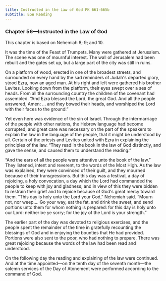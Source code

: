 ```yaml
---
title: Instructed in the Law of God PK 661-665b
subtitle: EGW Reading
---
```


### Chapter 56—Instructed in the Law of God

This chapter is based on Nehemiah 8; 9; and 10.

It was the time of the Feast of Trumpets. Many were gathered at Jerusalem. The scene was one of mournful interest. The wall of Jerusalem had been rebuilt and the gates set up, but a large part of the city was still in ruins.

On a platform of wood, erected in one of the broadest streets, and surrounded on every hand by the sad reminders of Judah's departed glory, stood Ezra, now an aged man. At his right and left were gathered his brother Levites. Looking down from the platform, their eyes swept over a sea of heads. From all the surrounding country the children of the covenant had assembled. “And Ezra blessed the Lord, the great God. And all the people answered, Amen: ... and they bowed their heads, and worshiped the Lord with their faces to the ground.”

Yet even here was evidence of the sin of Israel. Through the intermarriage of the people with other nations, the Hebrew language had become corrupted, and great care was necessary on the part of the speakers to explain the law in the language of the people, that it might be understood by all. Certain of the priests and Levites united with Ezra in explaining the principles of the law. “They read in the book in the law of God distinctly, and gave the sense, and caused them to understand the reading.”

“And the ears of all the people were attentive unto the book of the law.” They listened, intent and reverent, to the words of the Most High. As the law was explained, they were convinced of their guilt, and they mourned because of their transgressions. But this day was a festival, a day of rejoicing, a holy convocation, a day which the Lord had commanded the people to keep with joy and gladness; and in view of this they were bidden to restrain their grief and to rejoice because of God's great mercy toward them. “This day is holy unto the Lord your God,” Nehemiah said. “Mourn not, nor weep.... Go your way, eat the fat, and drink the sweet, and send portions unto them for whom nothing is prepared: for this day is holy unto our Lord: neither be ye sorry; for the joy of the Lord is your strength.”

The earlier part of the day was devoted to religious exercises, and the people spent the remainder of the time in gratefully recounting the blessings of God and in enjoying the bounties that He had provided. Portions were also sent to the poor, who had nothing to prepare. There was great rejoicing because the words of the law had been read and understood.

On the following day the reading and explaining of the law were continued. And at the time appointed—on the tenth day of the seventh month—the solemn services of the Day of Atonement were performed according to the command of God.